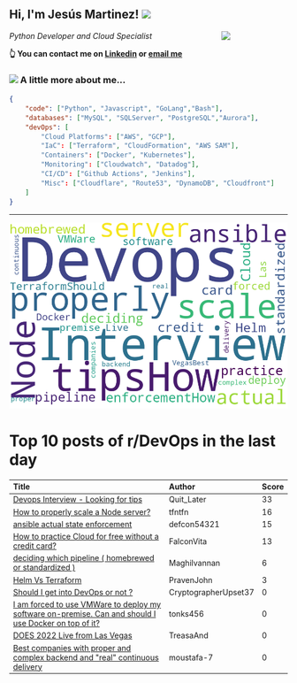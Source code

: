<!--
**jmartinezl/jmartinezl** is a ✨ _special_ ✨ repository because its `README.md` (this file) appears on your GitHub profile.

Here are some ideas to get you started:

- 🔭 I’m currently working on ...
- 🌱 I’m currently learning ...
- 👯 I’m looking to collaborate on ...
- 🤔 I’m looking for help with ...
- 💬 Ask me about ...
- 📫 How to reach me: ...
- 😄 Pronouns: ...
- ⚡ Fun fact: ...
-->

<h2>Hi, I'm Jesús Martinez! <img src="https://media.giphy.com/media/WUlplcMpOCEmTGBtBW/giphy.gif" width="30"> </h2>
<img align='right' src="https://media.giphy.com/media/NytMLKyiaIh6VH9SPm/giphy.gif" width="120">
<p><em>Python Developer and Cloud Specialist
</em></p>

**👆 You can contact me on [Linkedin](https://www.linkedin.com/in/jes%C3%BAs-martinez-2b7b10104/) or [email me](mailto:jesus.mtz.lorenzo@gmail.com)**

### <img src="https://media.giphy.com/media/VgCDAzcKvsR6OM0uWg/giphy.gif" width="50"> A little more about me...  

```json
{
    "code": ["Python", "Javascript", "GoLang","Bash"],
    "databases": ["MySQL", "SQLServer", "PostgreSQL","Aurora"],
    "devOps": [
        "Cloud Platforms": ["AWS", "GCP"],
        "IaC": ["Terraform", "CloudFormation", "AWS SAM"],
        "Containers": ["Docker", "Kubernetes"],
        "Monitoring": ["Cloudwatch", "Datadog"],
        "CI/CD": ["Github Actions", "Jenkins"],
        "Misc": ["Cloudflare", "Route53", "DynamoDB", "Cloudfront"]
    ]
}
```
---

![Wordcloud](./cloud.png)

# Top 10 posts of r/DevOps in the last day

| Title | Author | Score |
|:---|:---|:---|
| [Devops Interview - Looking for tips](https://www.reddit.com/r/devops/comments/wcyf7q/devops_interview_looking_for_tips/) | Quit_Later | 33 |
| [How to properly scale a Node server?](https://www.reddit.com/r/devops/comments/wctk3z/how_to_properly_scale_a_node_server/) | tfntfn | 16 |
| [ansible actual state enforcement](https://www.reddit.com/r/devops/comments/wd2xtl/ansible_actual_state_enforcement/) | defcon54321 | 15 |
| [How to practice Cloud for free without a credit card?](https://www.reddit.com/r/devops/comments/wda5tu/how_to_practice_cloud_for_free_without_a_credit/) | FalconVita | 13 |
| [deciding which pipeline ( homebrewed or standardized )](https://www.reddit.com/r/devops/comments/wcvgrd/deciding_which_pipeline_homebrewed_or_standardized/) | Maghilvannan | 6 |
| [Helm Vs Terraform](https://www.reddit.com/r/devops/comments/wd9d1b/helm_vs_terraform/) | PravenJohn | 3 |
| [Should I get into DevOps or not ?](https://www.reddit.com/r/devops/comments/wczf04/should_i_get_into_devops_or_not/) | CryptographerUpset37 | 0 |
| [I am forced to use VMWare to deploy my software on-premise. Can and should I use Docker on top of it?](https://www.reddit.com/r/devops/comments/wctjfi/i_am_forced_to_use_vmware_to_deploy_my_software/) | tonks456 | 0 |
| [DOES 2022 Live from Las Vegas](https://www.reddit.com/r/devops/comments/wddcfu/does_2022_live_from_las_vegas/) | TreasaAnd | 0 |
| [Best companies with proper and complex backend and "real" continuous delivery](https://www.reddit.com/r/devops/comments/wcyi3i/best_companies_with_proper_and_complex_backend/) | moustafa-7 | 0 |
